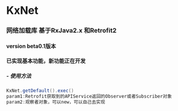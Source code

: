 # KxNet
### 网络加载库 基于RxJava2.x 和Retrofit2
#### version beta0.1版本
#### 已实现基本功能，新功能正在开发

##### - 使用方法
```java
KxNet.getDefault().exec()
param1:Retrofit获取到的APIService返回的Observer或者Subscriber对象
param2:观察者对象，可以new，可以自己去实现
```
